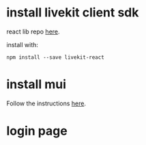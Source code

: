 # install livekit client sdk
react lib repo [here](https://github.com/livekit/livekit-react).

install with:
  
  ```npm install --save livekit-react```

# install mui

Follow the instructions [here](https://mui.com/getting-started/installation/).

# login page



